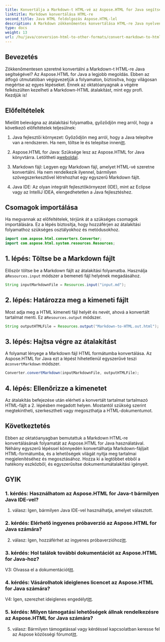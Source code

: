 ```yaml
---
title: Konvertálja a Markdown-t HTML-vé az Aspose.HTML for Java segítségével
linktitle: Markdown konvertálása HTML-re
second_title: Java HTML feldolgozás Aspose.HTML-lel
description: A Markdown zökkenőmentes konvertálása HTML-re Java nyelven az Aspose.HTML for Java segítségével. Kövesse lépésenkénti útmutatónkat a dokumentumátalakítási igények egyszerűsítéséhez.
type: docs
weight: 13
url: /hu/java/conversion-html-to-other-formats/convert-markdown-to-html/
---
```


## Bevezetés

Zökkenőmentesen szeretné konvertálni a Markdown-t HTML-re Java segítségével? Az Aspose.HTML for Java a legjobb megoldás. Ebben az átfogó útmutatóban végigvezetjük a folyamaton, biztosítva, hogy világosan megértse az egyes lépéseket. Ennek az oktatóanyagnak a végére felkészülten kezelheti a Markdown-HTML átalakítást, mint egy profi. Kezdjük is!

## Előfeltételek

Mielőtt belevágna az átalakítási folyamatba, győződjön meg arról, hogy a következő előfeltételek teljesülnek:

1.  Java fejlesztői környezet: Győződjön meg arról, hogy a Java telepítve van a rendszeren. Ha nem, töltse le és telepítse innen[itt](https://www.java.com).

2.  Aspose.HTML for Java: Szüksége lesz az Aspose.HTML for Java könyvtárra. Letöltheti a[weboldal](https://releases.aspose.com/html/java/).

3. Markdown fájl: Legyen egy Markdown fájl, amelyet HTML-vé szeretne konvertálni. Ha nem rendelkezik ilyennel, bármilyen szövegszerkesztővel létrehozhat egy egyszerű Markdown fájlt.

4. Java IDE: Az olyan integrált fejlesztőkörnyezet (IDE), mint az Eclipse vagy az IntelliJ IDEA, elengedhetetlen a Java fejlesztéshez.

## Csomagok importálása

Ha megvannak az előfeltételek, térjünk át a szükséges csomagok importálására. Ez a lépés biztosítja, hogy hozzáférjen az átalakítási folyamathoz szükséges osztályokhoz és metódusokhoz.

```java
import com.aspose.html.converters.Converter;
import com.aspose.html.system.resources.Resources;
```

## 1. lépés: Töltse be a Markdown fájlt

 Először töltse be a Markdown fájlt az átalakítási folyamatba. Használja a`Resources.input` módszer a bemeneti fájl helyének megadásához.

```java
String inputMarkdownFile = Resources.input("input.md");
```

## 2. lépés: Határozza meg a kimeneti fájlt

 Most adja meg a HTML kimeneti fájl helyét és nevét, ahová a konvertált tartalmat menti. Ez a`Resources.output` módszer.

```java
String outputHTMLFile = Resources.output("Markdown-to-HTML.out.html");
```

## 3. lépés: Hajtsa végre az átalakítást

 A folyamat lényege a Markdown fájl HTML formátumba konvertálása. Az Aspose.HTML for Java ezt a lépést hihetetlenül egyszerűvé teszi a`convertMarkdown` módszer.

```java
Converter.convertMarkdown(inputMarkdownFile, outputHTMLFile);
```

## 4. lépés: Ellenőrizze a kimenetet

Az átalakítás befejezése után elérheti a konvertált tartalmat tartalmazó HTML-fájlt a 2. lépésben megadott helyen. Mostantól szükség szerint megtekintheti, szerkesztheti vagy megoszthatja a HTML-dokumentumot.

## Következtetés

Ebben az oktatóanyagban bemutattuk a Markdown HTML-re konvertálásának folyamatát az Aspose.HTML for Java használatával. Néhány egyszerű lépéssel könnyedén konvertálhatja Markdown-fájljait HTML-formátumba, és a lehetőségek világát nyitja meg tartalmai megjelenítéséhez és megosztásához. Hozza ki a legtöbbet ebből a hatékony eszközből, és egyszerűsítse dokumentumátalakítási igényeit.

## GYIK

### 1. kérdés: Használhatom az Aspose.HTML for Java-t bármilyen Java IDE-vel?

1. válasz: Igen, bármilyen Java IDE-vel használhatja, amelyet választott.

### 2. kérdés: Elérhető ingyenes próbaverzió az Aspose.HTML for Java számára?

 2. válasz: Igen, hozzáférhet az ingyenes próbaverzióhoz[itt](https://releases.aspose.com/html/java).

### 3. kérdés: Hol találok további dokumentációt az Aspose.HTML for Java-hoz?

 V3: Olvassa el a dokumentációt[itt](https://reference.aspose.com/html/java/).

### 4. kérdés: Vásárolhatok ideiglenes licencet az Aspose.HTML for Java számára?

 V4: Igen, szerezhet ideiglenes engedélyt[itt](https://purchase.aspose.com/temporary-license/).

### 5. kérdés: Milyen támogatási lehetőségek állnak rendelkezésre az Aspose.HTML for Java számára?

 5. válasz: Bármilyen támogatással vagy kérdéssel kapcsolatban keresse fel az Aspose közösségi fórumot[itt](https://forum.aspose.com/).